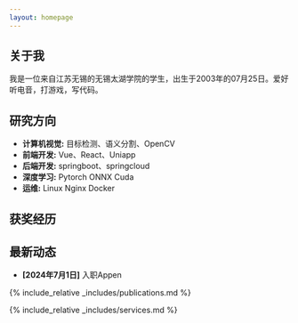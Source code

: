 ```yaml
---
layout: homepage
---
```


## 关于我

我是一位来自江苏无锡的无锡太湖学院的学生，出生于2003年的07月25日。爱好听电音，打游戏，写代码。

## 研究方向

- **计算机视觉:** 目标检测、语义分割、OpenCV
- **前端开发:** Vue、React、Uniapp
- **后端开发:** springboot、springcloud
- **深度学习:** Pytorch ONNX Cuda
- **运维:** Linux Nginx Docker

## 获奖经历

<!-- - **[Feb. 2020]** Our paper about incremental learning is accepted to CVPR 2020.
- **[Feb. 2020]** We will host the ACM Multimedia Asia 2020 conference in Singapore!
- **[Sept. 2019]** Our paper about few-shot learning is accepted to NeurIPS 2019.
- **[Mar. 2019]** Our paper about few-shot learning is accepted to CVPR 2019. -->

## 最新动态

- **[2024年7月1日]** 入职Appen

{% include_relative _includes/publications.md %}

{% include_relative _includes/services.md %}
